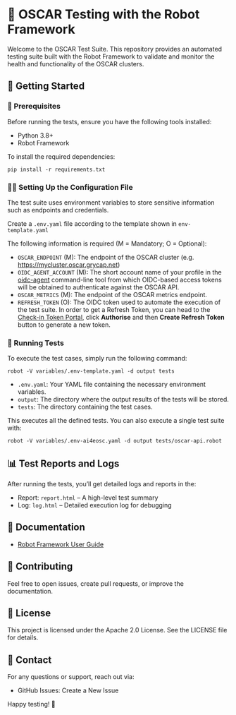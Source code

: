 # 🤖 OSCAR Testing with the Robot Framework

 Welcome to the OSCAR Test Suite. This repository provides an automated testing suite built with the Robot Framework to validate and monitor the health and functionality of the OSCAR clusters.

## 🚀 Getting Started

### 🔧 Prerequisites

Before running the tests, ensure you have the following tools installed:

- Python 3.8+
- Robot Framework

To install the required dependencies:

```
pip install -r requirements.txt
```

### 🧑‍💻 Setting Up the Configuration File

The test suite uses environment variables to store sensitive information such as  endpoints and credentials.

Create a `.env.yaml` file according to the template shown in `env-template.yaml`

The following information is required (M = Mandatory; O = Optional):

  - `OSCAR_ENDPOINT` (M): The endpoint of the OSCAR cluster (e.g. https://mycluster.oscar.grycap.net) 
  - `OIDC_AGENT_ACCOUNT` (M): The short account name of your profile in the [oidc-agent](https://github.com/indigo-dc/oidc-agent) command-line tool from which OIDC-based access tokens will be obtained to authenticate against the OSCAR API.
  - `OSCAR_METRICS` (M): The endpoint of the OSCAR metrics endpoint.
  - `REFRESH_TOKEN` (O): The OIDC token used to automate the execution of the test suite. In order to get a Refresh Token, you can head to the [Check-in Token Portal](https://aai.egi.eu/token/), click **Authorise** and then **Create Refresh Token** button to generate a new token.


### 🧪 Running Tests

To execute the test cases, simply run the following command:

```
robot -V variables/.env-template.yaml -d output tests
```

- `.env.yaml`: Your YAML file containing the necessary environment variables.
-  `output`: The directory where the output results of the tests will be stored.
-  `tests`: The directory containing the test cases.


This executes all the defined tests. You can also execute a single test suite with:

```
robot -V variables/.env-ai4eosc.yaml -d output tests/oscar-api.robot
```

## 📊 Test Reports and Logs

After running the tests, you’ll get detailed logs and reports in the:

- Report: `report.html` – A high-level test summary
- Log: `log.html` – Detailed execution log for debugging


## 📖 Documentation

  - [Robot Framework User Guide](https://robotframework.org)
	

## 🙌 Contributing

Feel free to open issues, create pull requests, or improve the documentation.

## 📜 License

This project is licensed under the Apache 2.0 License. See the LICENSE file for details.

## 💬 Contact

For any questions or support, reach out via:
  - GitHub Issues: Create a New Issue

Happy testing! 🎉